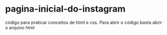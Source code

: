 # pagina-inicial-do-instagram
código para praticar conceitos de html e css. 
Para abrir o código basta abrir o arquivo html
